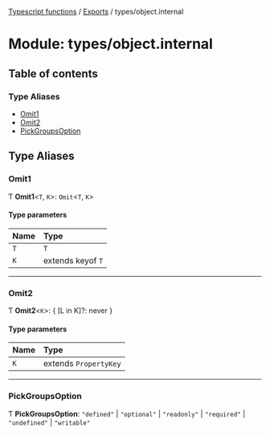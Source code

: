 [Typescript functions](../index.md) / [Exports](../modules.md) / types/object.internal

# Module: types/object.internal

## Table of contents

### Type Aliases

- [Omit1](types_object_internal.md#omit1)
- [Omit2](types_object_internal.md#omit2)
- [PickGroupsOption](types_object_internal.md#pickgroupsoption)

## Type Aliases

### Omit1

Ƭ **Omit1**<`T`, `K`\>: `Omit`<`T`, `K`\>

#### Type parameters

| Name | Type |
| :------ | :------ |
| `T` | `T` |
| `K` | extends keyof `T` |

___

### Omit2

Ƭ **Omit2**<`K`\>: { [L in K]?: never }

#### Type parameters

| Name | Type |
| :------ | :------ |
| `K` | extends `PropertyKey` |

___

### PickGroupsOption

Ƭ **PickGroupsOption**: ``"defined"`` \| ``"optional"`` \| ``"readonly"`` \| ``"required"`` \| ``"undefined"`` \| ``"writable"``
